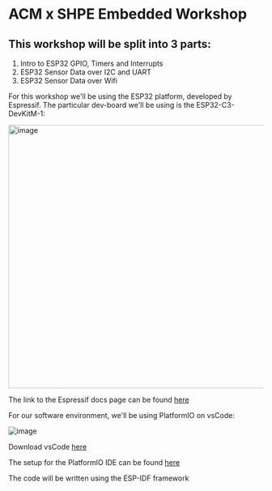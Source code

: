 # ACM x SHPE Embedded Workshop
## This workshop will be split into 3 parts:
1. Intro to ESP32 GPIO, Timers and Interrupts
2. ESP32 Sensor Data over I2C and UART
3. ESP32 Sensor Data over Wifi

For this workshop we'll be using the ESP32 platform, developed by Espressif. The particular dev-board we'll be using is the ESP32-C3-DevKitM-1:

<img width="520" alt="image" src="https://github.com/Ucfacm/embedded_workshop/assets/112581413/6f0eb0c6-8dc5-48f5-9d4b-5df5b3b3108e">

The link to the Espressif docs page can be found [here](https://docs.espressif.com/projects/esp-idf/en/latest/esp32c3/hw-reference/esp32c3/user-guide-devkitm-1.html)

For our software environment, we'll be using PlatformIO on vsCode:

![image](https://github.com/Ucfacm/embedded_workshop/assets/112581413/3315184f-d646-4920-a71b-bb98de3cef34)

Download vsCode [here](https://code.visualstudio.com/download)

The setup for the PlatformIO IDE can be found [here](https://platformio.org/install/ide?install=vscode)

The code will be written using the ESP-IDF framework
